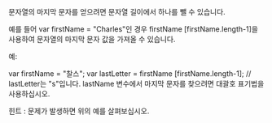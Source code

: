 문자열의 마지막 문자를 얻으려면 문자열 길이에서 하나를 뺄 수 있습니다.

예를 들어 var firstName = "Charles"인 경우 firstName [firstName.length-1]을 사용하여 문자열의 마지막 문자 값을 가져올 수 있습니다.

예:

var firstName = "찰스";
var lastLetter = firstName [firstName.length-1]; // lastLetter는 "s"입니다.
lastName 변수에서 마지막 문자를 찾으려면 대괄호 표기법을 사용하십시오.

힌트 : 문제가 발생하면 위의 예를 살펴보십시오.